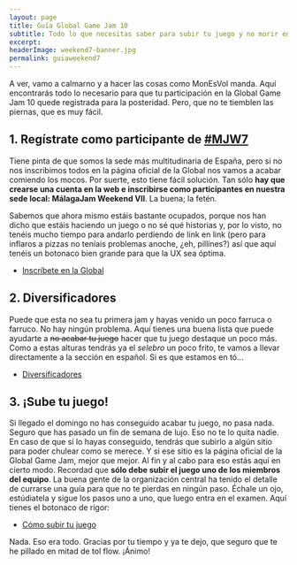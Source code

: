 ```yaml
---
layout: page
title: Guía Global Game Jam 10
subtitle: Todo lo que necesitas saber para subir tu juego y no morir en el intento
excerpt: 
headerImage: weekend7-banner.jpg
permalink: guiaweekend7
---
```


A ver, vamo a calmarno y a hacer las cosas como MonEsVol manda. Aquí encontrarás todo lo necesario para que tu participación en la Global Game Jam 10 quede registrada para la posteridad. Pero, que no te tiemblen las piernas, que es muy fácil.

## 1. Regístrate como participante de [#MJW7](https://twitter.com/search?q=%23MJW7)
Tiene pinta de que somos la sede más multitudinaria de España, pero si no nos inscribimos todos en la página oficial de la Global nos vamos a acabar comiendo los mocos. Por suerte, esto tiene fácil solución. Tan sólo **hay que crearse una cuenta en la web e inscribirse como participantes en nuestra sede local: MálagaJam Weekend VII**. La buena; la fetén. 

Sabemos que ahora mismo estáis bastante ocupados, porque nos han dicho que estáis haciendo un juego o no sé qué historias y, por lo visto, no tenéis mucho tiempo para andarlo perdiendo de link en link (pero para inflaros a pizzas no teníais problemas anoche, ¿eh, pillines?) así que aquí tenéis un botonaco bien grande para que la UX sea óptima. 

<ul class="actions align-center">
	<li><a href="https://globalgamejam.org/2018/jam-sites/málagajam-weekend-vii" class="button special big">Inscríbete en la Global</a></li>
</ul>

## 2. Diversificadores
Puede que esta no sea tu primera jam y hayas venido un poco farruca o farruco. No hay ningún problema. Aquí tienes una buena lista que puede ayudarte a ~~no acabar tu juego~~ hacer que tu juego destaque un poco más. Como a estas alturas tendrás ya el *selebro* un poco frito, te vamos a llevar directamente a la sección en español. Si es que estamos en tó...

<ul class="actions align-center">
	<li><a href="https://globalgamejam.org/diversifiers2018/espa%C3%B1ol" class="button special">Diversificadores</a></li>
</ul>

## 3. ¡Sube tu juego!
Si llegado el domingo no has conseguido acabar tu juego, no pasa nada. Seguro que has pasado un fin de semana de lujo. Eso no te lo quita nadie. En caso de que sí lo hayas conseguido, tendrás que subirlo a algún sitio para poder chulear como se merece. Y si ese sitio es la página oficial de la Global Game Jam, mejor que mejor. Al fin y al cabo para eso estás aquí en cierto modo. Recordad que **sólo debe subir el juego uno de los miembros del equipo**. La buena gente de la organización central ha tenido el detalle de currarse una guía para que no te pierdas en ningún paso. Échale un ojo, estúdiatela y sigue los pasos uno a uno, que luego entra en el examen. Aquí tienes el botonaco de rigor:

<ul class="actions align-center">
	<li><a href="https://drive.google.com/file/d/1_urS0GDVvlGL-LUvppqB5QLCLTuqplUS/view" class="button special big">Cómo subir tu juego</a></li>
</ul>

Nada. Eso era todo. Gracias por tu tiempo y ya te dejo, que seguro que te he pillado en mitad de tol flow. ¡Ánimo!